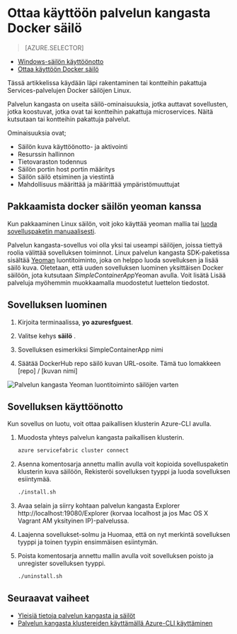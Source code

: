<properties
   pageTitle="Palvelun kangasta ja Linux käyttöönottaminen säilöjä | Microsoft Azure"
   description="Palvelun kangasta ja käytä Docker säilöjä microservice sovellusten. Tässä artikkelissa kuvataan ominaisuuksista, joita palvelun kangasta tarjoaa säilöjä ja käyttöönottaminen klusteriin Docker säilö-kuva"
   services="service-fabric"
   documentationCenter=".net"
   authors="msfussell"
   manager="timlt"
   editor=""/>

<tags
   ms.service="service-fabric"
   ms.devlang="dotnet"
   ms.topic="article"
   ms.tgt_pltfrm="NA"
   ms.workload="NA"
   ms.date="10/24/2016"
   ms.author="msfussell"/>

# <a name="deploy-a-docker-container-to-service-fabric"></a>Ottaa käyttöön palvelun kangasta Docker säilö

> [AZURE.SELECTOR]
- [Windows-säilön käyttöönotto](service-fabric-deploy-container.md)
- [Ottaa käyttöön Docker säilö](service-fabric-deploy-container-linux.md)

Tässä artikkelissa käydään läpi rakentaminen tai kontteihin pakattuja Services-palvelujen Docker säilöjen Linux.

Palvelun kangasta on useita säilö-ominaisuuksia, jotka auttavat sovellusten, jotka koostuvat, jotka ovat tai kontteihin pakattuja microservices. Näitä kutsutaan tai kontteihin pakattuja palvelut.

Ominaisuuksia ovat;

- Säilön kuva käyttöönotto- ja aktivointi
- Resurssin hallinnon
- Tietovaraston todennus
- Säilön portin host portin määritys
- Säilön säilö etsiminen ja viestintä
- Mahdollisuus määrittää ja määrittää ympäristömuuttujat


## <a name="packaging-a-docker-container-with-yeoman"></a>Pakkaamista docker säilön yeoman kanssa
Kun pakkaaminen Linux säilön, voit joko käyttää yeoman mallia tai [luoda sovelluspaketin manuaalisesti](service-fabric-deploy-container.md#manually-packaging-and-deploying-a-container).

Palvelun kangasta-sovellus voi olla yksi tai useampi säilöjen, joissa tiettyä roolia välittää sovelluksen toiminnot. Linux palvelun kangasta SDK-paketissa sisältää [Yeoman](http://yeoman.io/) luontitoiminto, joka on helppo luoda sovelluksen ja lisää säilö kuva. Oletetaan, että uuden sovelluksen luominen yksittäisen Docker säilöön, jota kutsutaan *SimpleContainerApp*Yeoman avulla. Voit lisätä Lisää palveluja myöhemmin muokkaamalla muodostetut luettelon tiedostot.

## <a name="create-the-application"></a>Sovelluksen luominen

1. Kirjoita terminaalissa, **yo azuresfguest**.

2. Valitse kehys **säilö** .

3. Sovelluksen esimerkiksi SimpleContainerApp nimi

4. Säätää DockerHub repo säilö kuvan URL-osoite. Tämä tuo lomakkeen [repo] / [kuvan nimi]

![Palvelun kangasta Yeoman luontitoiminto säilöjen varten][sf-yeoman]

## <a name="deploy-the-application"></a>Sovelluksen käyttöönotto

Kun sovellus on luotu, voit ottaa paikallisen klusterin Azure-CLI avulla.

1. Muodosta yhteys palvelun kangasta paikallisen klusterin.

    ```bash
    azure servicefabric cluster connect
    ```

2. Asenna komentosarja annettu mallin avulla voit kopioida sovelluspaketin klusterin kuva säilöön, Rekisteröi sovelluksen tyyppi ja luoda sovelluksen esiintymää.

    ```bash
    ./install.sh
    ```

3. Avaa selain ja siirry kohtaan palvelun kangasta Explorer http://localhost:19080/Explorer (korvaa localhost ja jos Mac OS X Vagrant AM yksityinen IP)-palvelussa.

4. Laajenna sovellukset-solmu ja Huomaa, että on nyt merkintä sovelluksen tyyppi ja toinen tyypin ensimmäisen esiintymän.

5. Poista komentosarja annettu mallin avulla voit sovelluksen poisto ja unregister sovelluksen tyyppi.

    ```bash
    ./uninstall.sh
    ```

## <a name="next-steps"></a>Seuraavat vaiheet

- [Yleisiä tietoja palvelun kangasta ja säilöt](service-fabric-containers-overview.md)
- [Palvelun kangasta klustereiden käyttämällä Azure-CLI käyttäminen](service-fabric-azure-cli.md)

<!-- Images -->
[sf-yeoman]: ./media/service-fabric-deploy-container-linux/sf-container-yeoman.png

